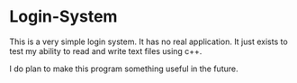 # Login-System
This is a very simple login system. It has no real application.
It just exists to test my ability to read and write text files using c++.

I do plan to make this program something useful in the future.
